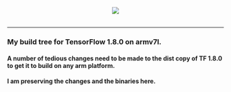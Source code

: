<div align="center">
  <img src="https://www.tensorflow.org/images/tf_logo_transp.png"><br><br>
</div>

-----------------

### My build tree for TensorFlow 1.8.0 on armv7l.  
#### A number of tedious changes need to be made to the dist copy of TF 1.8.0 to get it to build on any arm platform.  
#### I am preserving the changes and the binaries here.
